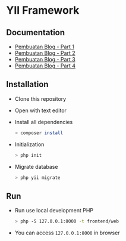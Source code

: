 # YII Framework

## Documentation

-   [Pembuatan Blog - Part 1](./docs/blog-part-1.md)
-   [Pembuatan Blog - Part 2](./docs/blog-part-2.md)
-   [Pembuatan Blog - Part 3](./docs/blog-part-3.md)
-   [Pembuatan Blog - Part 4](./docs/blog-part-4.md)

## Installation

-   Clone this repository
-   Open with text editor
-   Install all dependencies
    ```bash
    > composer install
    ```
-   Initialization

    ```bash
    > php init
    ```

-   Migrate database
    ```bash
    > php yii migrate
    ```

## Run

-   Run use local development PHP
    ```bash
    > php -S 127.0.0.1:8000 -t frontend/web
    ```
-   You can access `127.0.0.1:8000` in browser
